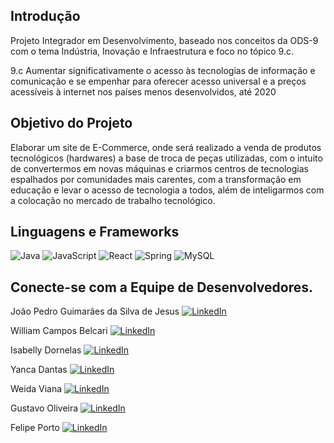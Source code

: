 ## Introdução

Projeto Integrador em Desenvolvimento, baseado nos conceitos da ODS-9 com o tema Indústria, Inovação e Infraestrutura e foco no tópico 9.c.

9.c Aumentar significativamente o acesso às tecnologias de informação e comunicação e se empenhar para oferecer acesso universal e a preços acessíveis à internet nos países menos desenvolvidos, até 2020

## Objetivo do Projeto

Elaborar um site de E-Commerce, onde será realizado a venda de produtos tecnológicos (hardwares) a base de troca de peças utilizadas, com o intuito de convertermos em novas máquinas e criarmos centros de tecnologias espalhados por comunidades mais carentes, com a transformação em educação e levar o acesso de tecnologia a todos, além de inteligarmos com a colocação no mercado de trabalho tecnológico.


## Linguagens e Frameworks

![Java](https://img.shields.io/badge/Java-000?style=for-the-badge&logo=java)
![JavaScript](https://img.shields.io/badge/JavaScript-000?style=for-the-badge&logo=JavaScript)
![React](https://img.shields.io/badge/React-000?style=for-the-badge&logo=React)
![Spring](https://img.shields.io/badge/Spring-000?style=for-the-badge&logo=Spring)
![MySQL](https://img.shields.io/badge/MySQL-000?style=for-the-badge&logo=MySql)

## Conecte-se com a Equipe de Desenvolvedores.

João Pedro Guimarães da Silva de Jesus [![LinkedIn](https://img.shields.io/badge/-LinkedIn-000?style=for-the-badge&logo=linkedin&logoColor=30A3DC)](https://www.linkedin.com/in/joao-pedro-guimar%C3%A3es-77697b150/)

William Campos Belcari [![LinkedIn](https://img.shields.io/badge/-LinkedIn-000?style=for-the-badge&logo=linkedin&logoColor=30A3DC)](https://www.linkedin.com/in/william-campos-belcari-954292203/)

Isabelly Dornelas [![LinkedIn](https://img.shields.io/badge/-LinkedIn-000?style=for-the-badge&logo=linkedin&logoColor=30A3DC)](https://www.linkedin.com/in/isadornelas/)

Yanca Dantas [![LinkedIn](https://img.shields.io/badge/-LinkedIn-000?style=for-the-badge&logo=linkedin&logoColor=30A3DC)](https://www.linkedin.com/in/yanca-dantas/)

Weida Viana [![LinkedIn](https://img.shields.io/badge/-LinkedIn-000?style=for-the-badge&logo=linkedin&logoColor=30A3DC)](https://www.linkedin.com/in/weida-winy/)

Gustavo Oliveira [![LinkedIn](https://img.shields.io/badge/-LinkedIn-000?style=for-the-badge&logo=linkedin&logoColor=30A3DC)](https://www.linkedin.com/in/oliveiragusta/)

Felipe Porto [![LinkedIn](https://img.shields.io/badge/-LinkedIn-000?style=for-the-badge&logo=linkedin&logoColor=30A3DC)](https://www.linkedin.com/in/felipe-wenceslau-b01844299/)



